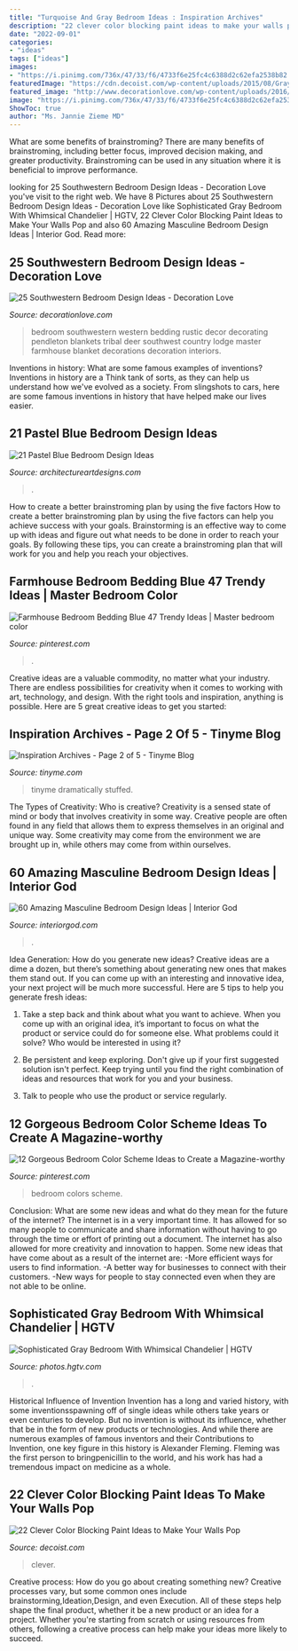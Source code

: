 ```yaml
---
title: "Turquoise And Gray Bedroom Ideas : Inspiration Archives"
description: "22 clever color blocking paint ideas to make your walls pop"
date: "2022-09-01"
categories:
- "ideas"
tags: ["ideas"]
images:
- "https://i.pinimg.com/736x/47/33/f6/4733f6e25fc4c6388d2c62efa2538b82.jpg"
featuredImage: "https://cdn.decoist.com/wp-content/uploads/2015/08/Gray-wall-color-blocking-paired-with-bright-pink-accessory-accents.jpg"
featured_image: "http://www.decorationlove.com/wp-content/uploads/2016/04/Deer-Southwestern-Bedroom-Design.jpeg"
image: "https://i.pinimg.com/736x/47/33/f6/4733f6e25fc4c6388d2c62efa2538b82.jpg"
ShowToc: true
author: "Ms. Jannie Zieme MD"
---
```



What are some benefits of brainstroming?
There are many benefits of brainstroming, including better focus, improved decision making, and greater productivity. Brainstroming can be used in any situation where it is beneficial to improve performance.

	

		
looking for 25 Southwestern Bedroom Design Ideas - Decoration Love you've visit to the right web. We have 8 Pictures about 25 Southwestern Bedroom Design Ideas - Decoration Love like Sophisticated Gray Bedroom With Whimsical Chandelier | HGTV, 22 Clever Color Blocking Paint Ideas to Make Your Walls Pop and also 60 Amazing Masculine Bedroom Design Ideas | Interior God. Read more:
		
    
## 25 Southwestern Bedroom Design Ideas - Decoration Love

<img loading=lazy src="http://www.decorationlove.com/wp-content/uploads/2016/04/Deer-Southwestern-Bedroom-Design.jpeg" onerror="this.onerror=null;this.src='https://tse1.mm.bing.net/th?id=OIP.U4jPyzSzgLumRN5s6jJMnAHaLH&amp;pid=15.1';" alt="25 Southwestern Bedroom Design Ideas - Decoration Love">

_Source: decorationlove.com_

>bedroom southwestern western bedding rustic decor decorating pendleton blankets tribal deer southwest country lodge master farmhouse blanket decorations decoration interiors. 

	

Inventions in history: What are some famous examples of inventions?
Inventions in history are a Think tank of sorts, as they can help us understand how we've evolved as a society. From slingshots to cars, here are some famous inventions in history that have helped make our lives easier.

    
## 21 Pastel Blue Bedroom Design Ideas

<img loading=lazy src="https://www.architectureartdesigns.com/wp-content/uploads/2015/05/424.jpg" onerror="this.onerror=null;this.src='https://tse3.mm.bing.net/th?id=OIP.scZdh5GfCsTwsBctQUagswHaFj&amp;pid=15.1';" alt="21 Pastel Blue Bedroom Design Ideas">

_Source: architectureartdesigns.com_

>. 

	

How to create a better brainstroming plan by using the five factors
How to create a better brainstroming plan by using the five factors can help you achieve success with your goals. Brainstorming is an effective way to come up with ideas and figure out what needs to be done in order to reach your goals. By following these tips, you can create a brainstroming plan that will work for you and help you reach your objectives.

    
## Farmhouse Bedroom Bedding Blue 47 Trendy Ideas | Master Bedroom Color

<img loading=lazy src="https://i.pinimg.com/736x/88/04/c3/8804c36bd3428c75c87f2bb3013b6273.jpg" onerror="this.onerror=null;this.src='https://tse1.mm.bing.net/th?id=OIP.hexKoCXRCTy_wTRcY_zwSwAAAA&amp;pid=15.1';" alt="Farmhouse Bedroom Bedding Blue 47 Trendy Ideas | Master bedroom color">

_Source: pinterest.com_

>. 

	

Creative ideas are a valuable commodity, no matter what your industry. There are endless possibilities for creativity when it comes to working with art, technology, and design. With the right tools and inspiration, anything is possible. Here are 5 great creative ideas to get you started: 

    
## Inspiration Archives - Page 2 Of 5 - Tinyme Blog

<img loading=lazy src="https://www.tinyme.com/blog/wp-content/uploads/2015/09/10-Dramatically-Dark-Kids-Rooms-2-768x1024.jpg" onerror="this.onerror=null;this.src='https://tse3.mm.bing.net/th?id=OIP.CwVNIU2xyDvZb50kfdXT4QHaJ4&amp;pid=15.1';" alt="Inspiration Archives - Page 2 of 5 - Tinyme Blog">

_Source: tinyme.com_

>tinyme dramatically stuffed. 

	

The Types of Creativity: Who is creative?
Creativity is a sensed state of mind or body that involves creativity in some way. Creative people are often found in any field that allows them to express themselves in an original and unique way. Some creativity may come from the environment we are brought up in, while others may come from within ourselves.

    
## 60 Amazing Masculine Bedroom Design Ideas | Interior God

<img loading=lazy src="https://www.interiorgod.com/wp-content/uploads/2016/05/Contemporary-Masculine-Bedroom-Designs.jpg" onerror="this.onerror=null;this.src='https://tse1.mm.bing.net/th?id=OIP.YGOQ9LZnFm_4KsX1VNDMtQHaLH&amp;pid=15.1';" alt="60 Amazing Masculine Bedroom Design Ideas | Interior God">

_Source: interiorgod.com_

>. 

	

Idea Generation: How do you generate new ideas?
Creative ideas are a dime a dozen, but there’s something about generating new ones that makes them stand out. If you can come up with an interesting and innovative idea, your next project will be much more successful. Here are 5 tips to help you generate fresh ideas:
1. Take a step back and think about what you want to achieve. When you come up with an original idea, it’s important to focus on what the product or service could do for someone else. What problems could it solve? Who would be interested in using it?

2. Be persistent and keep exploring. Don't give up if your first suggested solution isn't perfect. Keep trying until you find the right combination of ideas and resources that work for you and your business.

3. Talk to people who use the product or service regularly.

    
## 12 Gorgeous Bedroom Color Scheme Ideas To Create A Magazine-worthy

<img loading=lazy src="https://i.pinimg.com/736x/47/33/f6/4733f6e25fc4c6388d2c62efa2538b82.jpg" onerror="this.onerror=null;this.src='https://tse1.mm.bing.net/th?id=OIP.yLrzom-WJXI_0JdXu0R3hgHaNh&amp;pid=15.1';" alt="12 Gorgeous Bedroom Color Scheme Ideas to Create a Magazine-worthy">

_Source: pinterest.com_

>bedroom colors scheme. 

	

Conclusion: What are some new ideas and what do they mean for the future of the internet?
The internet is in a very important time. It has allowed for so many people to communicate and share information without having to go through the time or effort of printing out a document. The internet has also allowed for more creativity and innovation to happen. Some new ideas that have come about as a result of the internet are: 
-More efficient ways for users to find information.
-A better way for businesses to connect with their customers. 
-New ways for people to stay connected even when they are not able to be online.

    
## Sophisticated Gray Bedroom With Whimsical Chandelier | HGTV

<img loading=lazy src="https://hgtvhome.sndimg.com/content/dam/images/hgtv/fullset/2015/2/2/0/Hyde-Evans-Design_Magnolia_Master-Suite.jpg.rend.hgtvcom.616.924.suffix/1422905526582.jpeg" onerror="this.onerror=null;this.src='https://tse4.mm.bing.net/th?id=OIP.lZiGgR7Kdxm-ernHDA8KPwHaLH&amp;pid=15.1';" alt="Sophisticated Gray Bedroom With Whimsical Chandelier | HGTV">

_Source: photos.hgtv.com_

>. 

	

Historical Influence of Invention
Invention has a long and varied history, with some inventionsspawning off of single ideas while others take years or even centuries to develop. But no invention is without its influence, whether that be in the form of new products or technologies. And while there are numerous examples of famous inventors and their Contributions to Invention, one key figure in this history is Alexander Fleming. Fleming was the first person to bringpenicillin to the world, and his work has had a tremendous impact on medicine as a whole.

    
## 22 Clever Color Blocking Paint Ideas To Make Your Walls Pop

<img loading=lazy src="https://cdn.decoist.com/wp-content/uploads/2015/08/Gray-wall-color-blocking-paired-with-bright-pink-accessory-accents.jpg" onerror="this.onerror=null;this.src='https://tse3.mm.bing.net/th?id=OIP.RtvBTZ2UCFzTqiiHx0a1AQHaLG&amp;pid=15.1';" alt="22 Clever Color Blocking Paint Ideas to Make Your Walls Pop">

_Source: decoist.com_

>clever. 

	

Creative process: How do you go about creating something new?
Creative processes vary, but some common ones include brainstorming,Ideation,Design, and even Execution. All of these steps help shape the final product, whether it be a new product or an idea for a project. Whether you're starting from scratch or using resources from others, following a creative process can help make your ideas more likely to succeed.

